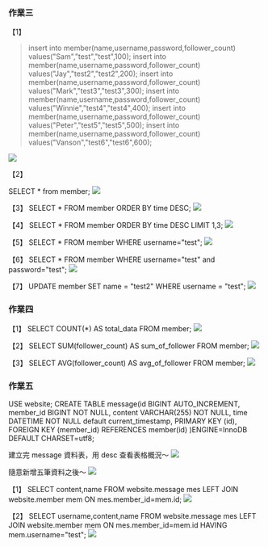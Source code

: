 ### 作業三
【1】
>insert into member(name,username,password,follower_count) values("Sam","test","test",100);
>insert into member(name,username,password,follower_count) values("Jay","test2","test2",200);
>insert into member(name,username,password,follower_count) values("Mark","test3","test3",300);
>insert into member(name,username,password,follower_count) values("Winnie","test4","test4",400);
>insert into member(name,username,password,follower_count) values("Peter","test5","test5",500);
>insert into member(name,username,password,follower_count) values("Vanson","test6","test6",600);

![](https://i.imgur.com/Rn7P7oY.png)


【2】

SELECT * from member;
![](https://i.imgur.com/cQeGiYm.png)


【3】
SELECT *
FROM member
ORDER BY time DESC;
![](https://i.imgur.com/r05mXZJ.png)


【4】
SELECT *
FROM member
ORDER BY time DESC
LIMIT 1,3;
![](https://i.imgur.com/zJQrYFf.png)


【5】
SELECT *
FROM member
WHERE username="test";
![](https://i.imgur.com/O5EUhtw.png)


【6】
SELECT *
FROM member
WHERE username="test" and password="test";
![](https://i.imgur.com/OibkmHz.png)


【7】
UPDATE member
SET name = "test2"
WHERE username = "test";
![](https://i.imgur.com/o7VNVoy.png)


### 作業四
【1】
SELECT COUNT(*) AS total_data
FROM member;
![](https://i.imgur.com/ox53X5a.png)


【2】
SELECT SUM(follower_count) AS sum_of_follower
FROM member;
![](https://i.imgur.com/r4n5Zp3.png)


【3】
SELECT AVG(follower_count) AS avg_of_follower
FROM member;
![](https://i.imgur.com/ATzYhpw.png)


### 作業五
USE website;
CREATE TABLE message(id BIGINT AUTO_INCREMENT,
	member_id BIGINT NOT NULL,
	content VARCHAR(255) NOT NULL,
    time DATETIME NOT NULL default current_timestamp,
    PRIMARY KEY (id),
    FOREIGN KEY (member_id) REFERENCES member(id)
)ENGINE=InnoDB DEFAULT CHARSET=utf8;

建立完 message 資料表，用 desc 查看表格概況～
![](https://i.imgur.com/Xr5BXHa.png)

隨意新增五筆資料之後～
![](https://i.imgur.com/KQx0PSX.png)


【1】
SELECT content,name
FROM website.message mes LEFT JOIN website.member mem
ON mes.member_id=mem.id;
![](https://i.imgur.com/cnFLBNw.png)


【2】
SELECT username,content,name
FROM website.message mes LEFT JOIN website.member mem
ON mes.member_id=mem.id
HAVING mem.username="test";
![](https://i.imgur.com/FNOS9o8.png)
